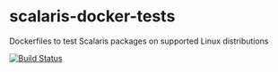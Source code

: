 # scalaris-docker-tests
Dockerfiles to test Scalaris packages on supported Linux distributions

[![Build Status](https://travis-ci.org/scalaris-team/scalaris-docker-tests.svg)](https://travis-ci.org/scalaris-team/scalaris-docker-tests)
